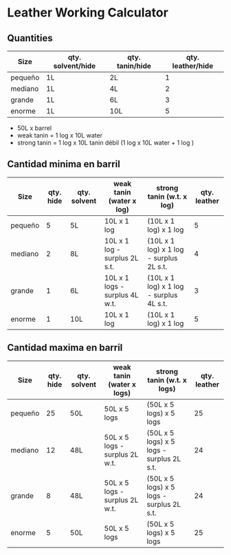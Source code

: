 # Leather Working Calculator

## Quantities

| Size    | qty. solvent/hide | qty. tanin/hide | qty. leather/hide |
| ------- | ----------------- | --------------- | ----------------- |
| pequeño | 1L                | 2L              | 1                 |
| mediano | 1L                | 4L              | 2                 |
| grande  | 1L                | 6L              | 3                 |
| enorme  | 1L                | 10L             | 5                 |

- 50L x barrel
- weak tanin = 1 log x 10L water
- strong tanin = 1 log x 10L tanin débil (1 log x 10L water + 1 log )

## Cantidad minima en barril

| Size    | qty. hide | qty. solvent | weak tanin (water x log)       | strong tanin (w.t. x log)               | qty. leather |
| ------- | --------- | ------------ | ------------------------------ | --------------------------------------- | ------------ |
| pequeño | 5         | 5L           | 10L x 1 log                    | (10L x 1 log) x 1 log                   | 5            |
| mediano | 2         | 8L           | 10L x 1 log - surplus 2L s.t.  | (10L x 1 log) x 1 log - surplus 2L s.t. | 4            |
| grande  | 1         | 6L           | 10L x 1 logs - surplus 4L w.t. | (10L x 1 log) x 1 log - surplus 4L s.t. | 3            |
| enorme  | 1         | 10L          | 10L x 1 log                    | (10L x 1 log) x 1 log                   | 5            |

## Cantidad maxima en barril

| Size    | qty. hide | qty.  solvent | weak tanin (water x logs)      | strong tanin (w.t. x logs)                | qty. leather |
| ------- | --------- | ------------- | ------------------------------ | ----------------------------------------- | ------------ |
| pequeño | 25        | 50L           | 50L x 5 logs                   | (50L x 5 logs) x 5 logs                   | 25           |
| mediano | 12        | 48L           | 50L x 5 logs - surplus 2L w.t. | (50L x 5 logs) x 5 logs - surplus 2L s.t. | 24           |
| grande  | 8         | 48L           | 50L x 5 logs - surplus 2L w.t. | (50L x 5 logs) x 5 logs - surplus 2L s.t. | 24           |
| enorme  | 5         | 50L           | 50L x 5 logs                   | (50L x 5 logs) x 5 logs                   | 25           |
